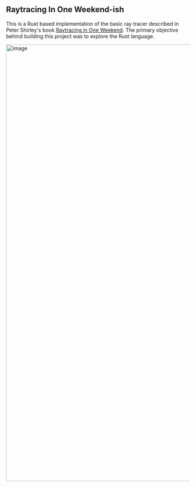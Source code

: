 ## Raytracing In One Weekend-ish
This is a Rust based implementation of the basic ray tracer described in Peter Shirley's book [Raytracing in One Weekend](http://www.realtimerendering.com/raytracing/Ray%20Tracing%20in%20a%20Weekend.pdf). The primary objective behind building this project was to explore the Rust language.

<img width="1194" alt="image" src="https://github.com/user-attachments/assets/da71bf40-a161-4acd-8b2e-e0c35a8ded2a" />
